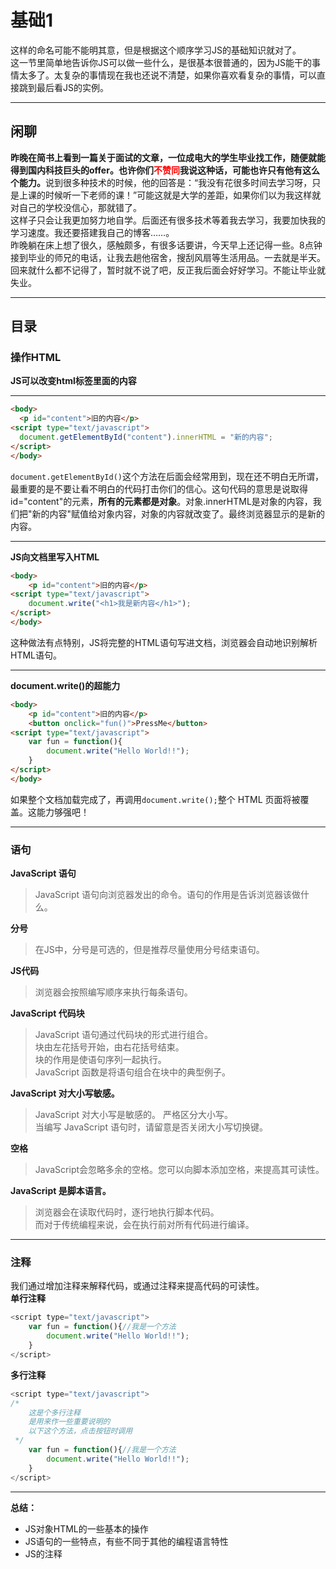 # 基础1  
这样的命名可能不能明其意，但是根据这个顺序学习JS的基础知识就对了。  
这一节里简单地告诉你JS可以做一些什么，是很基本很普通的，因为JS能干的事情太多了。太复杂的事情现在我也还说不清楚，如果你喜欢看复杂的事情，可以直接跳到最后看JS的实例。

---
## 闲聊
<b>昨晚在简书上看到一篇关于面试的文章，一位成电大的学生毕业找工作，随便就能得到国内科技巨头的offer。也许你们<span style="color:red">不赞同</span>我说这种话，可能也许只有他有这么个能力。</b>说到很多种技术的时候，他的回答是：“我没有花很多时间去学习呀，只是上课的时候听一下老师的课！”可能这就是大学的差距，如果你们以为我这样就对自己的学校没信心，那就错了。  
这样子只会让我更加努力地自学。后面还有很多技术等着我去学习，我要加快我的学习速度。我还要搭建我自己的博客……。  
昨晚躺在床上想了很久，感触颇多，有很多话要讲，今天早上还记得一些。8点钟接到毕业的师兄的电话，让我去趟他宿舍，搜刮风扇等生活用品。一去就是半天。回来就什么都不记得了，暂时就不说了吧，反正我后面会好好学习。不能让毕业就失业。

---
## 目录  
### 操作HTML

**JS可以改变html标签里面的内容**  

---
  ```html
  <body>
	<p id="content">旧的内容</p>
<script type="text/javascript">
    document.getElementById("content").innerHTML = "新的内容";
</script>
</body>
  ```  
  `document.getElementById()`这个方法在后面会经常用到，现在还不明白无所谓，最重要的是不要让看不明白的代码打击你们的信心。这句代码的意思是说取得id="content"的元素，**所有的元素都是对象**。对象.innerHTML是对象的内容，我们把"新的内容"赋值给对象内容，对象的内容就改变了。最终浏览器显示的是新的内容。  
  
---
**JS向文档里写入HTML**
```html
<body>
	<p id="content">旧的内容</p>
<script type="text/javascript">
	document.write("<h1>我是新内容</h1>");
</script>
</body>
```  
这种做法有点特别，JS将完整的HTML语句写进文档，浏览器会自动地识别解析HTML语句。

---  
**document.write()的超能力**
```html
<body>
	<p id="content">旧的内容</p>
	<button onclick="fun()">PressMe</button>
<script type="text/javascript">
	var fun = function(){
		document.write("Hello World!!");
	}
</script>
</body>
```  
如果整个文档加载完成了，再调用`document.write();`整个 HTML 页面将被覆盖。这能力够强吧！

---


### 语句  
**JavaScript 语句**
>JavaScript 语句向浏览器发出的命令。语句的作用是告诉浏览器该做什么。
 
**分号**  
>在JS中，分号是可选的，但是推荐尽量使用分号结束语句。  

**JS代码**  
>浏览器会按照编写顺序来执行每条语句。  

**JavaScript 代码块**  
>JavaScript 语句通过代码块的形式进行组合。  
块由左花括号开始，由右花括号结束。  
块的作用是使语句序列一起执行。  
JavaScript 函数是将语句组合在块中的典型例子。  

**JavaScript 对大小写敏感。**  
>JavaScript 对大小写是敏感的。  严格区分大小写。  
当编写 JavaScript 语句时，请留意是否关闭大小写切换键。

**空格**  
>JavaScript会忽略多余的空格。您可以向脚本添加空格，来提高其可读性。

**JavaScript 是脚本语言。**  
>浏览器会在读取代码时，逐行地执行脚本代码。  
而对于传统编程来说，会在执行前对所有代码进行编译。

---

### 注释
我们通过增加注释来解释代码，或通过注释来提高代码的可读性。  
**单行注释**  
```javascript
<script type="text/javascript">
	var fun = function(){//我是一个方法
		document.write("Hello World!!");
	}
</script>
```  
**多行注释** 
```javascript
<script type="text/javascript">
/*
	这是个多行注释
	是用来作一些重要说明的
	以下这个方法，点击按钮时调用
 */
	var fun = function(){//我是一个方法
		document.write("Hello World!!");
	}
</script>
```
---

**总结：**  
- JS对象HTML的一些基本的操作  
- JS语句的一些特点，有些不同于其他的编程语言特性  
- JS的注释
